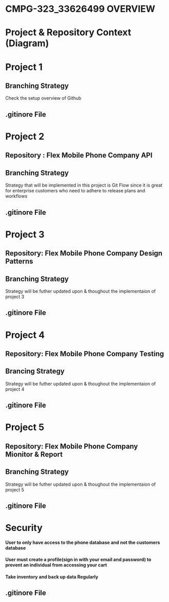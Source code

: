 # CMPG-323_33626499 OVERVIEW

# Project & Repository Context (Diagram)

# Project 1

## Branching Strategy

Check the setup overview of Github

## .gitinore File

# Project 2
## Repository : Flex Mobile Phone Company API

## Branching Strategy
Strategy that will be implemented in this project is Git Flow since it is great for enterprise customers who need to adhere to release plans and workflows

## .gitinore File
# Project 3

## Repository: Flex Mobile Phone Company Design Patterns

## Branching Strategy
Strategy will be futher updated upon & thoughout the implementaion of project 3

## .gitinore File

# Project 4

## Repository: Flex Mobile Phone Company Testing
## Brancing Strategy
Strategy will be futher updated upon & thoughout the implementaion of project 4

## .gitinore File

# Project 5

## Repository: Flex Mobile Phone Company Mionitor & Report 

## Branching Strategy
Strategy will be futher updated upon & thoughout the implementaion of project 5

## .gitinore File
# Security

#### User to only have access to the phone database and not the customers database
#### User must create a profile(sign in with your email and password) to prevent an individual from accessing your cart
#### Take inventory and back up data Regularly

## .gitinore File
